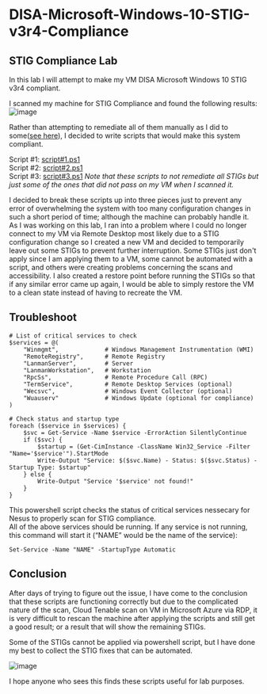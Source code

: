 # DISA-Microsoft-Windows-10-STIG-v3r4-Compliance

## STIG Compliance Lab
In this lab I will attempt to make my VM DISA Microsoft Windows 10 STIG v3r4 compliant.

I scanned my machine for STIG Compliance and found the following results:
![image](https://github.com/user-attachments/assets/3b2590e3-f976-4f29-813d-97f50c6d8c9a)


Rather than attempting to remediate all of them manually as I did to some([see here](https://github.com/Jeremiah-Rojas/Jeremiah-Rojas/tree/main/STIGs)), I decided to write scripts that would make this system compliant.

Script #1: [script#1.ps1](https://github.com/Jeremiah-Rojas/DISA-Microsoft-Windows-10-STIG-v3r4-Compliance/blob/main/script%231.ps1)
</br>Script #2: [script#2.ps1](https://github.com/Jeremiah-Rojas/DISA-Microsoft-Windows-10-STIG-v3r4-Compliance/blob/main/script%232.ps1)
</br>Script #3: [script#3.ps1](https://github.com/Jeremiah-Rojas/DISA-Microsoft-Windows-10-STIG-v3r4-Compliance/blob/main/script%233.ps1)
_Note that these scripts to not remediate all STIGs but just some of the ones that did not pass on my VM when I scanned it._

I decided to break these scripts up into three pieces just to prevent any error of overwhelming the system with too many configuration changes in such a short period of time; although the machine can probably handle it.
As I was working on this lab, I ran into a problem where I could no longer connect to my VM via Remote Desktop most likely due to a STIG configuration change so I created a new VM and decided to temporarily leave out some STIGs to prevent further interruption. Some STIGs just don't apply since I am applying them to a VM, some cannot be automated with a script, and others were creating problems concerning the scans and accessibility. I also created a restore point before running the STIGs so that if any similar error came up again, I would be able to simply restore the VM to a clean state instead of having to recreate the VM.

## Troubleshoot
```
# List of critical services to check
$services = @(
    "Winmgmt",             # Windows Management Instrumentation (WMI)
    "RemoteRegistry",      # Remote Registry
    "LanmanServer",        # Server
    "LanmanWorkstation",   # Workstation
    "RpcSs",               # Remote Procedure Call (RPC)
    "TermService",         # Remote Desktop Services (optional)
    "Wecsvc",              # Windows Event Collector (optional)
    "Wuauserv"             # Windows Update (optional for compliance)
)

# Check status and startup type
foreach ($service in $services) {
    $svc = Get-Service -Name $service -ErrorAction SilentlyContinue
    if ($svc) {
        $startup = (Get-CimInstance -ClassName Win32_Service -Filter "Name='$service'").StartMode
        Write-Output "Service: $($svc.Name) - Status: $($svc.Status) - Startup Type: $startup"
    } else {
        Write-Output "Service '$service' not found!"
    }
}
```
This powershell script checks the status of critical services nessecary for Nesus to properly scan for STIG compliance.
</br>All of the above services should be running. If any service is not running, this command will start it (“NAME” would be the name of the service):
```
Set-Service -Name "NAME" -StartupType Automatic
```

## Conclusion
After days of trying to figure out the issue, I have come to the conclusion that these scripts are functioning correctly but due to the complicated nature of the scan, Cloud Tenable scan on VM in Microsoft Azure via RDP, it is very difficult to rescan the machine after applying the scripts and still get a good result; or a result that will show the remaining STIGs. 

Some of the STIGs cannot be applied via powershell script, but I have done my best to collect the STIG fixes that can be automated.

![image](https://github.com/user-attachments/assets/f03c4105-c630-45cf-9cf8-40e96e59bede)

I hope anyone who sees this finds these scripts useful for lab purposes.

